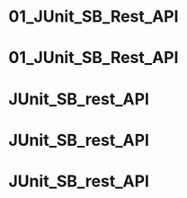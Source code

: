 # 01_JUnit_SB_Rest_API
# 01_JUnit_SB_Rest_API
# JUnit_SB_rest_API
# JUnit_SB_rest_API
# JUnit_SB_rest_API
